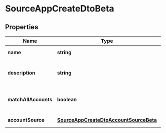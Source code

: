 # SourceAppCreateDtoBeta

## Properties

Name | Type | Description | Notes
------------ | ------------- | ------------- | -------------
**name** | **string** | The source app name | [default to undefined]
**description** | **string** | The description of the source app | [default to undefined]
**matchAllAccounts** | **boolean** | True if the source app match all accounts | [optional] [default to false]
**accountSource** | [**SourceAppCreateDtoAccountSourceBeta**](SourceAppCreateDtoAccountSourceBeta.md) |  | [default to undefined]

